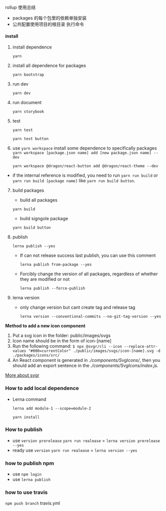rollup 使用总结

-   packages 的每个包里的依赖单独安装
-   公共配置使用项目的根目录
    执行命令

#### install

1. install dependence

    `yarn`

2. install all dependence for packages

    `yarn bootstrap`

3. run dev

    `yarn dev`

4. run document

    `yarn storybook`

5. test

    `yarn test`

    `yarn test button`

6. use `yarn workspace` install some dependence to specifically packages
   `yarn workspace [package.json name] add [new package.json name] --dev`

    `yarn workspace @dragon/react-button add @dragon/react-theme --dev`

-   if the internal reference is modified, you need to run `yarn run build` or `yarn run build [package name]` like `yarn run build button`.

7. build packages

    - build all packages

    `yarn build`

    - build signgole package

    `yarn build button`

8. publish

    `lerna publish --yes`

    - If can not release success last publish, you can use this comment

        `lerna publish from-package --yes`

    - Forcibly change the version of all packages, regardless of whether they are modified or not

        `lerna publish --force-publish`

9. lerna version

    - only change version but cant create tag and release tag

        `lerna version --conventional-commits --no-git-tag-version --yes`

**Method to add a new icon component**

1. Put a svg icon in the folder: public/images/svgs
2. Icon name should be in the form of icon-[name]
3. Run the following command:
   `$ npx @svgr/cli --icon --replace-attr-values "#000=currentColor" ./public/images/svgs/icon-[name].svg -d ./packages/icons/src/`
4. An React component is generated in _./components/SvgIcons/_, then you should add an export sentence in the _./components/SvgIcons/index.js_.

[More about svgr](https://react-svgr.com/docs/cli/)

### How to add local dependence

-   Lerna command

    `lerna add module-1 --scope=module-2`

    `yarn install`

### How to publish

-   use `version prerelease`
    `yarn run realease` = `lerna version prerelease --yes`
-   ready use `version`
    `yarn run realease` = `lerna version --yes`

### how to publish npm

-   use `npm login`
-   use `lerna publish`

### how to use travis

`npm push branch` travis.yml
